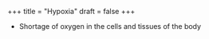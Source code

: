 +++
title = "Hypoxia"
draft = false
+++

-   Shortage of oxygen in the cells and tissues of the body
